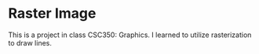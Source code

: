 # Raster Image

This is a project in class CSC350: Graphics. I learned to utilize rasterization to draw lines.
